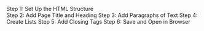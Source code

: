 Step 1: Set Up the HTML Structure <br>
Step 2: Add Page Title and Heading
Step 3: Add Paragraphs of Text
Step 4: Create Lists
Step 5: Add Closing Tags
Step 6: Save and Open in Browser
